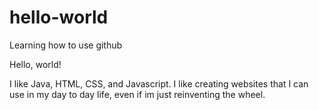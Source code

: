 # hello-world
Learning how to use github

Hello, world!

I like Java, HTML, CSS, and Javascript. I like creating websites that I can use in my day to day life, even if im just reinventing the wheel.
